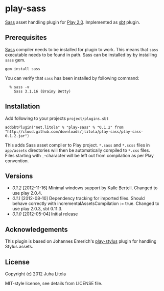 play-sass
=========

[Sass][sass] asset handling plugin for [Play 2.0][play]. Implemented as [sbt][sbt]
plugin.

Prerequisites
-------------

[Sass][sass] compiler needs to be installed for plugin to work. This means that `sass` executable
needs to be found in path. Sass can be installed by by installing `sass` gem.

	gem install sass

You can verify that `sass` has been installed by following command:

	  % sass -v
		Sass 3.1.16 (Brainy Betty)


Installation
------------

Add following to your projects `project/plugins.sbt`

	addSbtPlugin("net.litola" % "play-sass" % "0.1.2" from "http://cloud.github.com/downloads/jlitola/play-sass/play-sass-0.1.2.jar")

This adds Sass asset compiler to Play project. `*.sass` and `*.scss` files in `app/assets` 
directories will then be automatically compiled to `*.css` files. Files starting with 
`_`-character will be left out from compilation as per Play convention.

Versions
--------

* *0.1.2* [2012-11-16] Minimal windows support by Kalle Bertell. Changed to use
	play 2.0.4.
* *0.1.1* [2012-08-10] Dependency tracking for imported files. Should behave
	correctly with incrementalAssetsCompilation := true. Changed to use play 2.0.3, sbt 0.11.3.
* *0.1.0* [2012-05-04] Initial release

Acknowledgements
----------------

This plugin is based on Johannes Emerich's [play-stylus][play-stylus] plugin for handling 
Stylus assets.

License
-------

Copyright (c) 2012 Juha Litola

MIT-style license, see details from LICENSE file.

[sass]: http://sass-lang.com/
[play]: http://www.playframework.org/
[sbt]: https://github.com/harrah/xsbt
[play-stylus]: https://github.com/knuton/play-stylus
